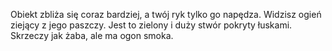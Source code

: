 Obiekt zbliża się coraz bardziej, a twój ryk tylko go napędza. Widzisz ogień ziejący z jego paszczy. 
Jest to zielony i duży stwór pokryty łuskami. Skrzeczy jak żaba, ale ma ogon smoka. 